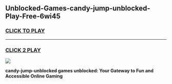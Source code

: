 
## Unblocked-Games-candy-jump-unblocked-Play-Free-6wi45
<h3>
<a href="https://premium76.site?title=candy-jump-unblocked&ref=18A1">CLICK TO PLAY</a></h3>
<hr>

<h3>
<a href="https://premium76.site?title=candy-jump-unblocked&ref=18A1">CLICK 2 PLAY</a>
  
</h3>

<a href="https://premium76.site?title=candy-jump-unblocked&ref=18A1"><img src="https://clearcache.store/games.png"></a>


**candy-jump-unblocked games unblocked: Your Gateway to Fun and Accessible Online Gaming**
